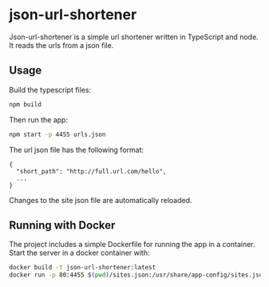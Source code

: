 json-url-shortener
================
Json-url-shortener is a simple url shortener written in TypeScript and node. It reads the urls from a json file.

Usage
-----
Build the typescript files:
```sh
npm build
```
Then run the app:
```sh
npm start -p 4455 urls.json
```

The url json file has the following format:
```
{
  "short_path": "http://full.url.com/hello",
  ...
}
```
Changes to the site json file are automatically reloaded.

Running with Docker
-------------------
The project includes a simple Dockerfile for running the app in a container.
Start the server in a docker container with:
```sh
docker build -t json-url-shortener:latest 
docker run -p 80:4455 $(pwd)/sites.json:/usr/share/app-config/sites.json json-url-shortener
```

